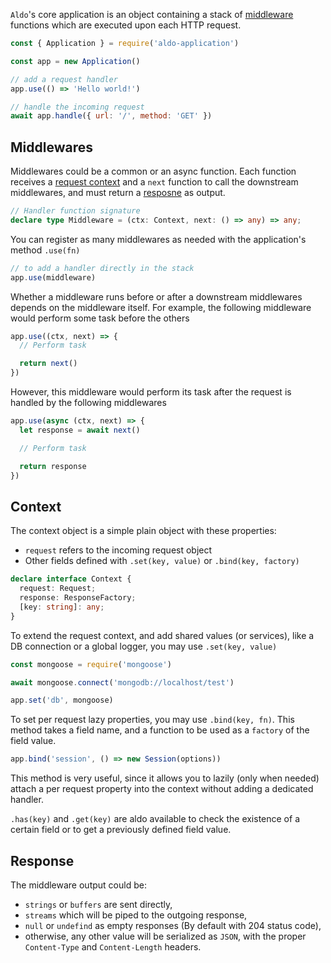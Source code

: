 
`Aldo`'s core application is an object containing a stack of [middleware](#middlewares) functions which are  executed upon each HTTP request.

```js
const { Application } = require('aldo-application')

const app = new Application()

// add a request handler
app.use(() => 'Hello world!')

// handle the incoming request
await app.handle({ url: '/', method: 'GET' })
```

## Middlewares

Middlewares could be a common or an async function.
Each function receives a [request context](#context) and a `next` function to call the downstream middlewares, and must return a [resposne](#response) as output.

```ts
// Handler function signature
declare type Middleware = (ctx: Context, next: () => any) => any;
```

You can register as many middlewares as needed with the application's method `.use(fn)`

```js
// to add a handler directly in the stack
app.use(middleware)
```

Whether a middleware runs before or after a downstream middlewares depends on the middleware itself.
For example, the following middleware would perform some task before the others

```js
app.use((ctx, next) => {
  // Perform task

  return next()
})
```

However, this middleware would perform its task after the request is handled by the following middlewares

```js
app.use(async (ctx, next) => {
  let response = await next()

  // Perform task

  return response
})
```

## Context

The context object is a simple plain object with these properties:
- `request` refers to the incoming request object
- Other fields defined with `.set(key, value)` or `.bind(key, factory)`

```ts
declare interface Context {
  request: Request;
  response: ResponseFactory;
  [key: string]: any;
}
```

To extend the request context, and add shared values (or services), like a DB connection or a global logger, you may use `.set(key, value)`

```js
const mongoose = require('mongoose')

await mongoose.connect('mongodb://localhost/test')

app.set('db', mongoose)
```

To set per request lazy properties, you may use `.bind(key, fn)`.
This method takes a field name, and a function to be used as a `factory` of the field value.

```js
app.bind('session', () => new Session(options))
```

This method is very useful, since it allows you to lazily (only when needed) attach a per request property into the context without adding a dedicated handler.

`.has(key)` and `.get(key)` are aldo available to check the existence of a certain field or to get a previously defined field value.

## Response

The middleware output could be:
- `strings` or `buffers` are sent directly,
- `streams` which will be piped to the outgoing response,
- `null` or `undefind` as empty responses (By default with 204 status code),
- otherwise, any other value will be serialized as `JSON`, with the proper `Content-Type` and `Content-Length` headers.

